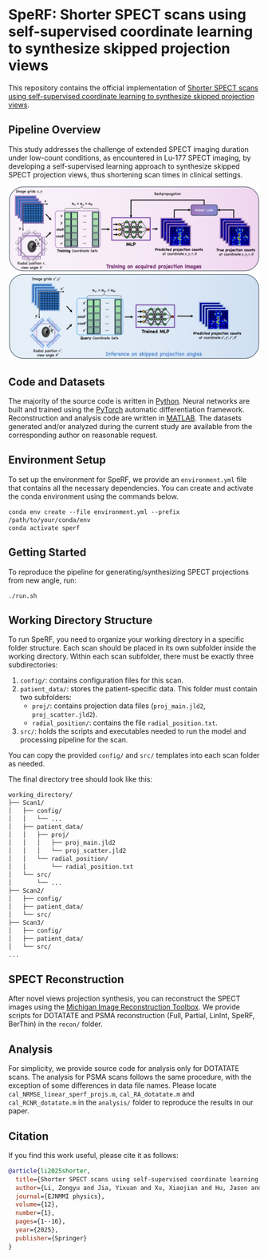 # SpeRF: Shorter SPECT scans using self-supervised coordinate learning to synthesize skipped projection views

This repository contains the official implementation of [Shorter SPECT scans using self-supervised coordinate learning to synthesize skipped projection views](https://ejnmmiphys.springeropen.com/articles/10.1186/s40658-025-00762-3).


## Pipeline Overview

This study addresses the challenge of extended SPECT imaging duration under low-count conditions, as encountered in Lu-177 SPECT imaging, by developing a self-supervised learning approach to synthesize skipped SPECT projection views, thus shortening scan times in clinical settings.

![Overview of the SpeRF pipeline](assets/sperf_overview.png)

## Code and Datasets

The majority of the source code is written in [Python](https://www.python.org). Neural networks are built and trained using the [PyTorch](https://pytorch.org/) automatic differentiation framework. Reconstruction and analysis code are written in [MATLAB](https://www.mathworks.com/products/matlab.html). The datasets generated and/or analyzed during the current study are available from the corresponding author on reasonable request.

## Environment Setup

To set up the environment for SpeRF, we provide an `environment.yml` file that contains all the necessary dependencies. You can create and activate the conda environment using the commands below. 

```
conda env create --file environment.yml --prefix /path/to/your/conda/env
conda activate sperf
```

## Getting Started

To reproduce the pipeline for generating/synthesizing SPECT projections from new angle, run:
```
./run.sh
```

## Working Directory Structure
To run SpeRF, you need to organize your working directory in a specific folder structure. Each scan should be placed in its own subfolder inside the working directory. Within each scan subfolder, there must be exactly three subdirectories:

1. `config/`: contains configuration files for this scan.
2. `patient_data/`: stores the patient-specific data. This folder must contain two subfolders:
   - `proj/`: contains projection data files (`proj_main.jld2`, `proj_scatter.jld2`).
   - `radial_position/`: contains the file `radial_position.txt`.
3. `src/`: holds the scripts and executables needed to run the model and processing pipeline for the scan.

You can copy the provided `config/` and `src/` templates into each scan folder as needed.

The final directory tree should look like this:

```
working_directory/
├── Scan1/
│   ├── config/
│   │   └── ...
│   ├── patient_data/
│   │   ├── proj/
│   │   │   ├── proj_main.jld2
│   │   │   └── proj_scatter.jld2
│   │   └── radial_position/
│   │       └── radial_position.txt
│   └── src/
│       └── ...
├── Scan2/
│   ├── config/
│   ├── patient_data/
│   └── src/
├── Scan3/
│   ├── config/
│   ├── patient_data/
│   └── src/
...
```

## SPECT Reconstruction

After novel views projection synthesis, you can reconstruct the SPECT images using the [Michigan Image Reconstruction Toolbox](https://web.eecs.umich.edu/~fessler/code/). We provide scripts for DOTATATE and PSMA reconstruction (Full, Partial, LinInt, SpeRF, BerThin) in the `recon/` folder. 

## Analysis

For simplicity, we provide source code for analysis only for DOTATATE scans. The analysis for PSMA scans follows the same procedure, with the exception of some differences in data file names. Please locate `cal_NRMSE_linear_sperf_projs.m`, `cal_RA_dotatate.m` and `cal_RCNR_dotatate.m` in the `analysis/` folder to reproduce the results in our paper. 

## Citation

If you find this work useful, please cite it as follows:

```bib
@article{li2025shorter,
  title={Shorter SPECT scans using self-supervised coordinate learning to synthesize skipped projection views},
  author={Li, Zongyu and Jia, Yixuan and Xu, Xiaojian and Hu, Jason and Fessler, Jeffrey A and Dewaraja, Yuni K},
  journal={EJNMMI physics},
  volume={12},
  number={1},
  pages={1--16},
  year={2025},
  publisher={Springer}
}
```